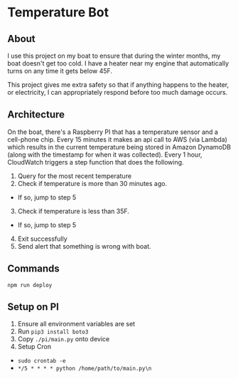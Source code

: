 # Temperature Bot

## About

I use this project on my boat to ensure that during the winter
months, my boat doesn't get too cold. I have a heater near
my engine that automatically turns on any time it gets below 45F.

This project gives me extra safety so that if anything happens to
the heater, or electricity, I can appropriately respond before
too much damage occurs.

## Architecture

On the boat, there's a Raspberry PI that has a temperature sensor
and a cell-phone chip. Every 15 minutes it makes an api call to
AWS (via Lambda) which results in the current temperature being
stored in Amazon DynamoDB (along with the timestamp for when it
was collected). Every 1 hour, CloudWatch triggers a step function
that does the following.

1. Query for the most recent temperature
2. Check if temperature is more than 30 minutes ago.
  - If so, jump to step 5
3. Check if temperature is less than 35F.
  - If so, jump to step 5
4. Exit successfully
5. Send alert that something is wrong with boat.

## Commands

```shell
npm run deploy
```

## Setup on PI

1. Ensure all environment variables are set
2. Run `pip3 install boto3`
3. Copy `./pi/main.py` onto device
4. Setup Cron
  - `sudo crontab -e`
  -  `*/5 * * * * python /home/path/to/main.py\n`
